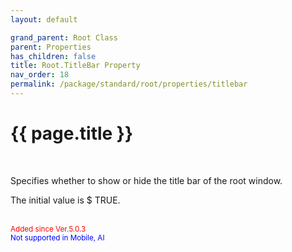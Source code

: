 ```yaml
---
layout: default

grand_parent: Root Class
parent: Properties
has_children: false
title: Root.TitleBar Property
nav_order: 18
permalink: /package/standard/root/properties/titlebar
---
```

# {{ page.title }}
<br>

Specifies whether to show or hide the title bar of the root window.


The initial value is $ TRUE.

<br><small><span style="color:red">Added since Ver.5.0.3</span></small>
<br><small><span style="color:blue">Not supported in Mobile, AI</span></small>